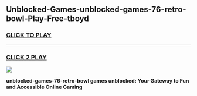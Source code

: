 
## Unblocked-Games-unblocked-games-76-retro-bowl-Play-Free-tboyd
<h3>
<a href="https://premium76.site?title=unblocked-games-76-retro-bowl&ref=23A">CLICK TO PLAY</a></h3>
<hr>

<h3>
<a href="https://premium76.site?title=unblocked-games-76-retro-bowl&ref=23A">CLICK 2 PLAY</a>
  
</h3>

<a href="https://premium76.site?title=unblocked-games-76-retro-bowl&ref=23A"><img src="https://clearcache.store/games.png"></a>


**unblocked-games-76-retro-bowl games unblocked: Your Gateway to Fun and Accessible Online Gaming**
